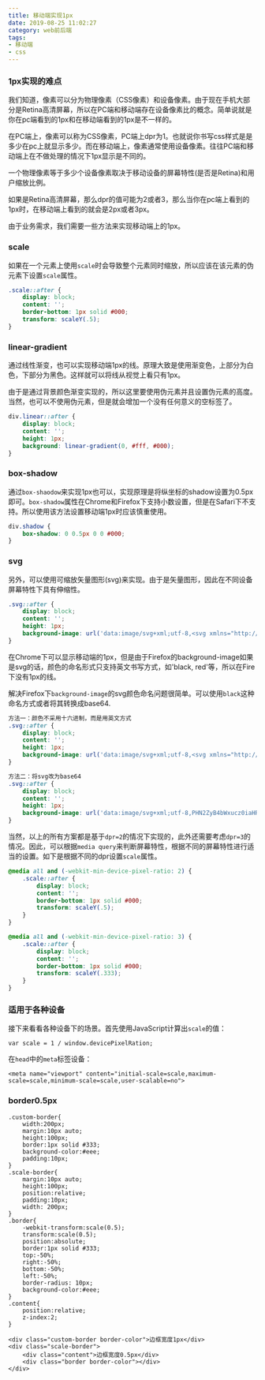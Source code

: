 ```yaml
---
title: 移动端实现1px
date: 2019-08-25 11:02:27
category: web前后端
tags: 
- 移动端
- css		
---
```


### **1px实现的难点**

我们知道，像素可以分为物理像素（CSS像素）和设备像素。由于现在手机大部分是Retina高清屏幕，所以在PC端和移动端存在设备像素比的概念。简单说就是你在pc端看到的1px和在移动端看到的1px是不一样的。

在PC端上，像素可以称为CSS像素，PC端上dpr为1。也就说你书写css样式是是多少在pc上就显示多少。而在移动端上，像素通常使用设备像素。往往PC端和移动端上在不做处理的情况下1px显示是不同的。

一个物理像素等于多少个设备像素取决于移动设备的屏幕特性(是否是Retina)和用户缩放比例。

如果是Retina高清屏幕，那么dpr的值可能为2或者3，那么当你在pc端上看到的1px时，在移动端上看到的就会是2px或者3px。

由于业务需求，我们需要一些方法来实现移动端上的1px。

### **scale**

如果在一个元素上使用`scale`时会导致整个元素同时缩放，所以应该在该元素的伪元素下设置`scale`属性。

```css
.scale::after {
    display: block;
    content: '';
    border-bottom: 1px solid #000;
    transform: scaleY(.5);
}
```

### **linear-gradient**

通过线性渐变，也可以实现移动端1px的线。原理大致是使用渐变色，上部分为白色，下部分为黑色。这样就可以将线从视觉上看只有1px。

由于是通过背景颜色渐变实现的，所以这里要使用伪元素并且设置伪元素的高度。 当然，也可以不使用伪元素，但是就会增加一个没有任何意义的空标签了。

```css
div.linear::after {
    display: block;
    content: '';
    height: 1px;
    background: linear-gradient(0, #fff, #000);
}
```

### **box-shadow**

通过`box-shaodow`来实现1px也可以，实现原理是将纵坐标的shadow设置为0.5px即可。`box-shadow`属性在Chrome和Firefox下支持小数设置，但是在Safari下不支持。所以使用该方法设置移动端1px时应该慎重使用。

```css
div.shadow {
    box-shadow: 0 0.5px 0 0 #000;
}
```

### **svg**

另外，可以使用可缩放矢量图形(svg)来实现。由于是矢量图形，因此在不同设备屏幕特性下具有伸缩性。

```css
.svg::after {
    display: block;
    content: '';
    height: 1px;
    background-image: url('data:image/svg+xml;utf-8,<svg xmlns="http://www.w3.org/2000/svg" width="100%" height="1px"><line x1="0" y1="0" x2="100%" y2="0" stroke="#000"></line></svg>');
}
```

在Chrome下可以显示移动端的1px，但是由于Firefox的background-image如果是svg的话，颜色的命名形式只支持英文书写方式，如'black, red'等，所以在Fire下没有1px的线。

解决Firefox下`background-image`的svg颜色命名问题很简单。可以使用`black`这种命名方式或者将其转换成base64.

```css
方法一：颜色不采用十六进制，而是用英文方式
.svg::after {
    display: block;
    content: '';
    height: 1px;
    background-image: url('data:image/svg+xml;utf-8,<svg xmlns="http://www.w3.org/2000/svg" width="100%" height="1px"><line x1="0" y1="0" x2="100%" y2="0" stroke="black"></line></svg>');
}

方法二：将svg改为base64
.svg::after {
    display: block;
    content: '';
    height: 1px;
    background-image: url('data:image/svg+xml;utf-8,PHN2ZyB4bWxucz0iaHR0cDovL3d3dy53My5vcmcvMjAwMC9zdmciIHdpZHRoPSIxMDAlIiBoZWlnaHQ9IjFweCI+PGxpbmUgeDE9IjAiIHkxPSIwIiB4Mj0iMTAwJSIgeTI9IjAiIHN0cm9rZT0iYmxhY2siPjwvbGluZT48L3N2Zz4=');
}
```





当然，以上的所有方案都是基于`dpr=2`的情况下实现的，此外还需要考虑`dpr=3`的情况。因此，可以根据`media query`来判断屏幕特性，根据不同的屏幕特性进行适当的设置。如下是根据不同的dpr设置`scale`属性。

```css
@media all and (-webkit-min-device-pixel-ratio: 2) {
    .scale::after {
        display: block;
        content: '';
        border-bottom: 1px solid #000;
        transform: scaleY(.5);
    }
}

@media all and (-webkit-min-device-pixel-ratio: 3) {
    .scale::after {
        display: block;
        content: '';
        border-bottom: 1px solid #000;
        transform: scaleY(.333);
    }
}
```



### 适用于各种设备

接下来看看各种设备下的场景。首先使用JavaScript计算出`scale`的值：

```
var scale = 1 / window.devicePixelRation;
```

在`head`中的`meta`标签设备：

```
<meta name="viewport" content="initial-scale=scale,maximum-scale=scale,minimum-scale=scale,user-scalable=no">
```



### border0.5px

```
.custom-border{
    width:200px;
    margin:10px auto;
    height:100px;
    border:1px solid #333;
    background-color:#eee;
    padding:10px;
}
.scale-border{
    margin:10px auto;
    height:100px;
    position:relative;
    padding:10px;
    width: 200px;
}
.border{
    -webkit-transform:scale(0.5);
    transform:scale(0.5);
    position:absolute;
    border:1px solid #333;
    top:-50%;
    right:-50%;
    bottom:-50%;
    left:-50%;
    border-radius: 10px;
    background-color:#eee;
}
.content{
    position:relative;
    z-index:2;
}

<div class="custom-border border-color">边框宽度1px</div>
<div class="scale-border">
    <div class="content">边框宽度0.5px</div>
    <div class="border border-color"></div>
</div>
```

